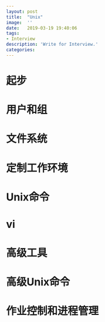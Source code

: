 ```yaml
---
layout:	post
title:	"Unix"
image:	''
date:	2019-03-19 19:40:06
tags:	
- Interview
description: 'Write for Interview.'
categories:
---
```


# 起步

# 用户和组

# 文件系统

# 定制工作环境

# Unix命令

# vi

# 高级工具

# 高级Unix命令

# 作业控制和进程管理